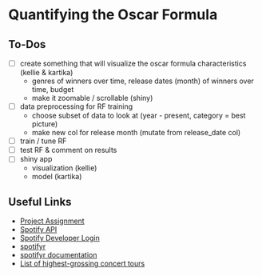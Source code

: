 # Quantifying the Oscar Formula

## To-Dos
- [ ] create something that will visualize the oscar formula characteristics (kellie & kartika)
    - genres of winners over time, release dates (month) of winners over time, budget
    - make it zoomable / scrollable (shiny)
- [ ] data preprocessing for RF training
    - choose subset of data to look at (year - present, category = best picture)
    - make new col for release month (mutate from release_date col)
- [ ] train / tune RF
- [ ] test RF & comment on results
- [ ] shiny app
    - visualization (kellie)
    - model (kartika)


## Useful Links
- [Project Assignment](https://m154-comp-stats.netlify.app/project)
- [Spotify API](https://developer.spotify.com/documentation/web-api/reference/get-recommendations)
- [Spotify Developer Login](https://developer.spotify.com/)
- [spotifyr](https://www.rcharlie.com/spotifyr/)
- [spotifyr documentation](https://cran.r-project.org/web/packages/spotifyr/spotifyr.pdf)
- [List of highest-grossing concert tours](https://en.wikipedia.org/wiki/List_of_highest-grossing_concert_tours)


